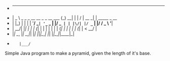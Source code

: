  * ____                            _     _   __  __       _
 * |  _ \ _   _ _ __ __ _ _ __ ___ (_) __| | |  \/  | __ _| | _____ _ __
 * | |_) | | | | '__/ _` | '_ ` _ \| |/ _` | | |\/| |/ _` | |/ / _ \ '__|
 * |  __/| |_| | | | (_| | | | | | | | (_| | | |  | | (_| |   <  __/ |
 * |_|    \__, |_|  \__,_|_| |_| |_|_|\__,_| |_|  |_|\__,_|_|\_\___|_|
 *        |___/

Simple Java program to make a pyramid, given the length of it's base.
